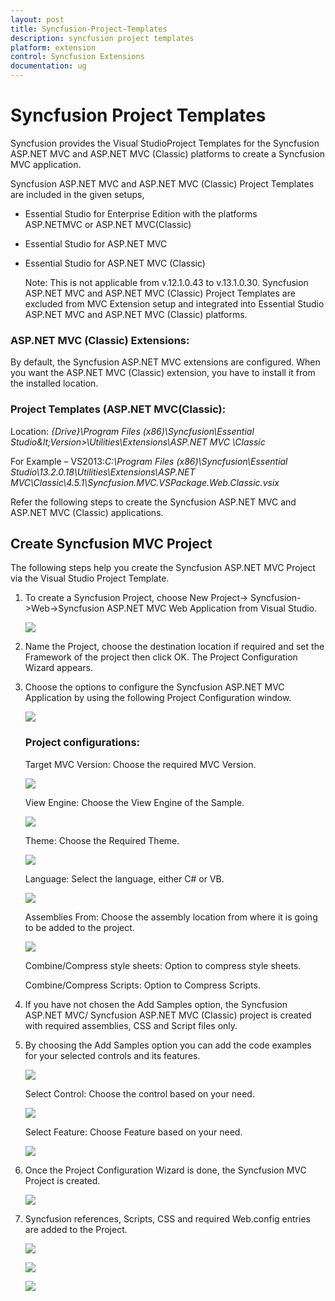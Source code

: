 ```yaml
---
layout: post
title: Syncfusion-Project-Templates
description: syncfusion project templates
platform: extension
control: Syncfusion Extensions
documentation: ug
---
```


# Syncfusion Project Templates

Syncfusion provides the Visual StudioProject Templates for the Syncfusion ASP.NET MVC and ASP.NET MVC (Classic) platforms to create a Syncfusion MVC application. 

Syncfusion ASP.NET MVC and ASP.NET MVC (Classic) Project Templates are included in the given setups,

* Essential Studio for Enterprise Edition with the platforms ASP.NETMVC or ASP.NET MVC(Classic)
* Essential Studio for ASP.NET MVC
* Essential Studio for ASP.NET MVC (Classic)
 
  Note: This is not applicable from v.12.1.0.43 to v.13.1.0.30. Syncfusion ASP.NET MVC and ASP.NET MVC (Classic) Project Templates are excluded from MVC Extension setup and integrated into Essential Studio ASP.NET MVC and ASP.NET MVC (Classic) platforms. 

### ASP.NET MVC (Classic) Extensions:

By default, the Syncfusion ASP.NET MVC extensions are configured. When you want the ASP.NET MVC (Classic) extension, you have to install it from the installed location.

### Project Templates (ASP.NET MVC(Classic):

   Location: _{Drive}\Program Files (x86)\Syncfusion\Essential Studio\&lt;Version&gt;\Utilities\Extensions\ASP.NET MVC \Classic_

For Example – VS2013:_C:\Program Files (x86)\Syncfusion\Essential Studio\13.2.0.18\Utilities\Extensions\ASP.NET MVC\Classic\4.5.1\Syncfusion.MVC.VSPackage.Web.Classic.vsix_

Refer the following steps to create the Syncfusion ASP.NET MVC and ASP.NET MVC (Classic) applications.

## Create Syncfusion MVC Project

The following steps help you create the Syncfusion ASP.NET MVC Project via the Visual Studio Project Template.

1. To create a Syncfusion Project, choose New Project-> Syncfusion->Web->Syncfusion ASP.NET MVC Web Application from Visual Studio.



   ![](Create-Syncfusion-MVC-Project_images/Create-Syncfusion-MVC-Project_img1.png)


2. Name the Project, choose the destination location if required and set the Framework of the project then click OK. The Project Configuration Wizard appears.     
3. Choose the options to configure the Syncfusion ASP.NET MVC Application by using the following Project Configuration window.



   ![](Create-Syncfusion-MVC-Project_images/Create-Syncfusion-MVC-Project_img2.png)



   ### Project configurations:

   Target MVC Version: Choose the required MVC Version. 



   ![](Create-Syncfusion-MVC-Project_images/Create-Syncfusion-MVC-Project_img3.png)


   View Engine: Choose the View Engine of the Sample. 



   ![](Create-Syncfusion-MVC-Project_images/Create-Syncfusion-MVC-Project_img4.png)



   Theme: Choose the Required Theme.



   ![](Create-Syncfusion-MVC-Project_images/Create-Syncfusion-MVC-Project_img5.png)



   Language: Select the language, either C# or VB.



   ![](Create-Syncfusion-MVC-Project_images/Create-Syncfusion-MVC-Project_img6.png)


   Assemblies From: Choose the assembly location from where it is going to be added to the project.



   ![](Create-Syncfusion-MVC-Project_images/Create-Syncfusion-MVC-Project_img7.png)



   Combine/Compress style sheets: Option to compress style sheets.

   Combine/Compress Scripts: Option to Compress Scripts.

4. If you have not chosen the Add Samples option, the Syncfusion ASP.NET MVC/ Syncfusion ASP.NET MVC (Classic) project is created with required assemblies, CSS and Script files only.
5. By choosing the Add Samples option you can add the code examples for your selected controls and its features.

   ![](Create-Syncfusion-MVC-Project_images/Create-Syncfusion-MVC-Project_img8.png)



   Select Control: Choose the control based on your need.



   ![](Create-Syncfusion-MVC-Project_images/Create-Syncfusion-MVC-Project_img9.png)



   Select Feature: Choose Feature based on your need.



   ![](Create-Syncfusion-MVC-Project_images/Create-Syncfusion-MVC-Project_img10.png)



6. Once the Project Configuration Wizard is done, the Syncfusion MVC Project is created.



   ![](Create-Syncfusion-MVC-Project_images/Create-Syncfusion-MVC-Project_img11.png)


7. Syncfusion references, Scripts, CSS and required Web.config entries are added to the Project.



   ![](Create-Syncfusion-MVC-Project_images/Create-Syncfusion-MVC-Project_img12.png)





   ![](Create-Syncfusion-MVC-Project_images/Create-Syncfusion-MVC-Project_img13.png)





   ![](Create-Syncfusion-MVC-Project_images/Create-Syncfusion-MVC-Project_img14.png)





